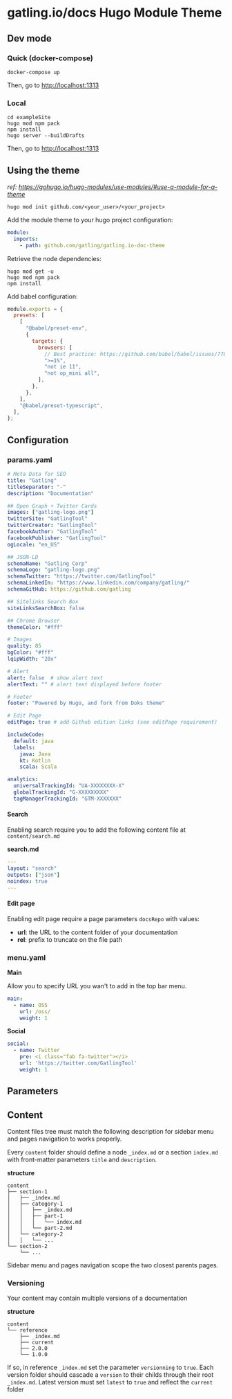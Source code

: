 
# gatling.io/docs Hugo Module Theme

## Dev mode

### Quick (docker-compose)

```console
docker-compose up
```

Then, go to [http://localhost:1313](http://localhost:1313)

### Local

```console
cd exampleSite
hugo mod npm pack
npm install
hugo server --buildDrafts
```

Then, go to [http://localhost:1313](http://localhost:1313)

## Using the theme

*ref: https://gohugo.io/hugo-modules/use-modules/#use-a-module-for-a-theme*

```console
hugo mod init github.com/<your_user>/<your_project>
```

Add the module theme to your hugo project configuration:

```yaml
module:
  imports:
    - path: github.com/gatling/gatling.io-doc-theme
```

Retrieve the node dependencies:

```console
hugo mod get -u
hugo mod npm pack
npm install
```

Add babel configuration:
```javascript
module.exports = {
  presets: [
    [
      "@babel/preset-env",
      {
        targets: {
          browsers: [
            // Best practice: https://github.com/babel/babel/issues/7789
            ">=1%",
            "not ie 11",
            "not op_mini all",
          ],
        },
      },
    ],
    "@babel/preset-typescript",
  ],
};
```

## Configuration

### params.yaml

```yaml
# Meta Data for SEO
title: "Gatling"
titleSeparator: "-"
description: "Documentation"

## Open Graph + Twitter Cards
images: ["gatling-logo.png"]
twitterSite: "GatlingTool"
twitterCreator: "GatlingTool"
facebookAuthor: "GatlingTool"
facebookPublisher: "GatlingTool"
ogLocale: "en_US"

## JSON-LD
schemaName: "Gatling Corp"
schemaLogo: "gatling-logo.png"
schemaTwitter: "https://twitter.com/GatlingTool"
schemaLinkedIn: "https://www.linkedin.com/company/gatling/"
schemaGitHub: https://github.com/gatling

## Sitelinks Search Box
siteLinksSearchBox: false

## Chrome Browser
themeColor: "#fff"

# Images
quality: 85
bgColor: "#fff"
lqipWidth: "20x"

# Alert
alert: false  # show alert text
alertText: "" # alert text displayed before footer

# Footer
footer: "Powered by Hugo, and fork from Doks theme"

# Edit Page
editPage: true # add Github edition links (see editPage requirement)

includeCode:
  default: java
  labels:
    java: Java
    kt: Kotlin
    scala: Scala

analytics:
  universalTrackingId: "UA-XXXXXXXX-X"
  globalTrackingId: "G-XXXXXXXXX"
  tagManagerTrackingId: "GTM-XXXXXXX"
```

#### Search

Enabling search require you to add the following content file at `content/search.md`

**search.md**

```yaml
---
layout: "search"
outputs: ["json"]
noindex: true
---
```

#### Edit page

Enabling edit page require a page parameters `docsRepo` with values:

* **url**: the URL to the content folder of your documentation
* **rel**: prefix to truncate on the file path

### menu.yaml

**Main**

Allow you to specify URL you wan't to add in the top bar menu.

```yaml
main:
  - name: OSS
    url: /oss/
    weight: 1
```

**Social**

```yaml
social:
  - name: Twitter
    pre: <i class="fab fa-twitter"></i>
    url: 'https://twitter.com/GatlingTool'
    weight: 1
```

## Parameters


## Content

Content files tree must match the following description for sidebar menu and pages navigation to works properly.

Every `content` folder should define a node `_index.md` or a section `index.md` with front-matter parameters `title` and  `description`.

**structure**

```
content
├── section-1
│   ├── _index.md
│   ├── category-1
│   │   ├── _index.md
│   │   ├── part-1
│   │   │   └── index.md
│   │   └── part-2.md
│   └── category-2
│   │   └── ...
└── section-2
    └── ...
```

Sidebar menu and pages navigation scope the two closest parents pages.

### Versioning

Your content may contain multiple versions of a documentation

**structure**

```
content
└── reference
    ├── _index.md
    ├── current
    ├── 2.0.0
    └── 1.0.0
```

If so, in reference `_index.md` set the parameter `versionning` to `true`.
Each version folder should cascade a `version` to their childs through their root `_index.md`.
Latest version must set `latest` to `true` and reflect the `current` folder
